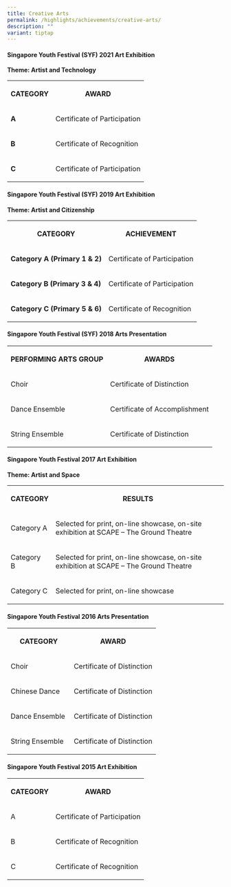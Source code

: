```yaml
---
title: Creative Arts
permalink: /highlights/achievements/creative-arts/
description: ""
variant: tiptap
---
```

<h4><strong>Singapore Youth Festival (SYF) 2021 Art Exhibition</strong></h4><p><strong>Theme: Artist and Technology</strong></p><table><tbody><tr><th rowspan="1" colspan="1"><p>CATEGORY</p></th><th rowspan="1" colspan="1"><p>AWARD</p></th></tr><tr><td rowspan="1" colspan="1"><p><strong>A</strong></p></td><td rowspan="1" colspan="1"><p>Certificate of Participation</p></td></tr><tr><td rowspan="1" colspan="1"><p><strong>B</strong></p></td><td rowspan="1" colspan="1"><p>Certificate of Recognition</p></td></tr><tr><td rowspan="1" colspan="1"><p><strong>C</strong></p></td><td rowspan="1" colspan="1"><p>Certificate of Participation</p></td></tr></tbody></table><h4><strong>Singapore Youth Festival (SYF) 2019 Art Exhibition</strong></h4><p><strong>Theme: Artist and Citizenship</strong></p><table><tbody><tr><th rowspan="1" colspan="1"><p>CATEGORY</p></th><th rowspan="1" colspan="1"><p>ACHIEVEMENT</p></th></tr><tr><td rowspan="1" colspan="1"><p><strong>Category A (Primary 1 &amp; 2)</strong></p></td><td rowspan="1" colspan="1"><p>Certificate of Participation</p></td></tr><tr><td rowspan="1" colspan="1"><p><strong>Category B (Primary 3 &amp; 4)</strong></p></td><td rowspan="1" colspan="1"><p>Certificate of Participation</p></td></tr><tr><td rowspan="1" colspan="1"><p><strong>Category C (Primary 5 &amp; 6)</strong></p></td><td rowspan="1" colspan="1"><p>Certificate of Recognition</p></td></tr></tbody></table><h4><strong>Singapore Youth Festival (SYF) 2018 Arts Presentation</strong></h4><table><tbody><tr><th rowspan="1" colspan="1"><p>PERFORMING ARTS GROUP</p></th><th rowspan="1" colspan="1"><p>AWARDS</p></th></tr><tr><td rowspan="1" colspan="1"><p>Choir</p></td><td rowspan="1" colspan="1"><p>Certificate of Distinction</p></td></tr><tr><td rowspan="1" colspan="1"><p>Dance Ensemble</p></td><td rowspan="1" colspan="1"><p>Certificate of Accomplishment</p></td></tr><tr><td rowspan="1" colspan="1"><p>String Ensemble</p></td><td rowspan="1" colspan="1"><p>Certificate of Distinction</p></td></tr></tbody></table><h4><strong>Singapore Youth Festival 2017 Art Exhibition</strong></h4><p><strong>Theme: Artist and Space&nbsp;<br></strong></p><table><tbody><tr><th rowspan="1" colspan="1"><p>CATEGORY</p></th><th rowspan="1" colspan="1"><p>RESULTS</p></th></tr><tr><td rowspan="1" colspan="1"><p>Category A</p></td><td rowspan="1" colspan="1"><p>Selected for print, on-line showcase, on-site exhibition at SCAPE – The Ground Theatre</p></td></tr><tr><td rowspan="1" colspan="1"><p>Category B&nbsp;</p></td><td rowspan="1" colspan="1"><p>Selected for print, on-line showcase, on-site exhibition at SCAPE – The Ground Theatre&nbsp;</p></td></tr><tr><td rowspan="1" colspan="1"><p>Category C</p></td><td rowspan="1" colspan="1"><p>Selected for print, on-line showcase&nbsp;</p></td></tr></tbody></table><h4><strong>Singapore Youth Festival 2016 Arts Presentation</strong></h4><table><tbody><tr><th rowspan="1" colspan="1"><p>CATEGORY</p></th><th rowspan="1" colspan="1"><p>AWARD</p></th></tr><tr><td rowspan="1" colspan="1"><p>Choir&nbsp;</p></td><td rowspan="1" colspan="1"><p>Certificate of Distinction</p></td></tr><tr><td rowspan="1" colspan="1"><p>Chinese Dance&nbsp;&nbsp;</p></td><td rowspan="1" colspan="1"><p>Certificate of Distinction</p></td></tr><tr><td rowspan="1" colspan="1"><p>Dance Ensemble&nbsp;</p></td><td rowspan="1" colspan="1"><p>Certificate of Distinction</p></td></tr><tr><td rowspan="1" colspan="1"><p>String Ensemble&nbsp;</p></td><td rowspan="1" colspan="1"><p>Certificate of Distinction</p></td></tr></tbody></table><h4><strong>Singapore Youth Festival 2015 Art Exhibition</strong></h4><table><tbody><tr><th rowspan="1" colspan="1"><p>CATEGORY</p></th><th rowspan="1" colspan="1"><p>AWARD</p></th></tr><tr><td rowspan="1" colspan="1"><p>A</p></td><td rowspan="1" colspan="1"><p>Certificate of Participation</p></td></tr><tr><td rowspan="1" colspan="1"><p>B</p></td><td rowspan="1" colspan="1"><p>Certificate of Recognition</p></td></tr><tr><td rowspan="1" colspan="1"><p>C</p></td><td rowspan="1" colspan="1"><p>Certificate of Recognition</p></td></tr></tbody></table><p></p>